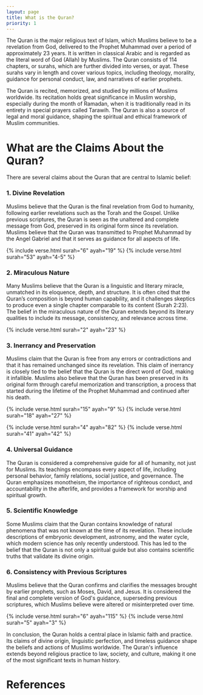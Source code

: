 ```yaml
---
layout: page
title: What is the Quran?
priority: 1
---
```


The Quran is the major religious text of Islam, which Muslims believe to be a revelation from God, delivered to the Prophet Muhammad over a period of approximately 23 years. It is written in classical Arabic and is regarded as the literal word of God (Allah) by Muslims. The Quran consists of 114 chapters, or surahs, which are further divided into verses, or ayat. These surahs vary in length and cover various topics, including theology, morality, guidance for personal conduct, law, and narratives of earlier prophets.

The Quran is recited, memorized, and studied by millions of Muslims worldwide. Its recitation holds great significance in Muslim worship, especially during the month of Ramadan, when it is traditionally read in its entirety in special prayers called Tarawih. The Quran is also a source of legal and moral guidance, shaping the spiritual and ethical framework of Muslim communities.

# What are the Claims About the Quran?

There are several claims about the Quran that are central to Islamic belief:

### 1. Divine Revelation
Muslims believe that the Quran is the final revelation from God to humanity, following earlier revelations such as the Torah and the Gospel. Unlike previous scriptures, the Quran is seen as the unaltered and complete message from God, preserved in its original form since its revelation. Muslims believe that the Quran was transmitted to Prophet Muhammad by the Angel Gabriel and that it serves as guidance for all aspects of life.

{% include verse.html surah="6" ayah="19" %}
{% include verse.html surah="53" ayah="4-5" %}

### 2. Miraculous Nature
Many Muslims believe that the Quran is a linguistic and literary miracle, unmatched in its eloquence, depth, and structure. It is often cited that the Quran’s composition is beyond human capability, and it challenges skeptics to produce even a single chapter comparable to its content (Surah 2:23). The belief in the miraculous nature of the Quran extends beyond its literary qualities to include its message, consistency, and relevance across time.

{% include verse.html surah="2" ayah="23" %}

### 3. Inerrancy and Preservation
Muslims claim that the Quran is free from any errors or contradictions and that it has remained unchanged since its revelation. This claim of inerrancy is closely tied to the belief that the Quran is the direct word of God, making it infallible. Muslims also believe that the Quran has been preserved in its original form through careful memorization and transcription, a process that started during the lifetime of the Prophet Muhammad and continued after his death.

{% include verse.html surah="15" ayah="9" %}
{% include verse.html surah="18" ayah="27" %}

{% include verse.html surah="4" ayah="82" %}
{% include verse.html surah="41" ayah="42" %}

### 4. Universal Guidance
The Quran is considered a comprehensive guide for all of humanity, not just for Muslims. Its teachings encompass every aspect of life, including personal behavior, family relations, social justice, and governance. The Quran emphasizes monotheism, the importance of righteous conduct, and accountability in the afterlife, and provides a framework for worship and spiritual growth.

### 5. Scientific Knowledge
Some Muslims claim that the Quran contains knowledge of natural phenomena that was not known at the time of its revelation. These include descriptions of embryonic development, astronomy, and the water cycle, which modern science has only recently understood. This has led to the belief that the Quran is not only a spiritual guide but also contains scientific truths that validate its divine origin.

### 6. Consistency with Previous Scriptures
Muslims believe that the Quran confirms and clarifies the messages brought by earlier prophets, such as Moses, David, and Jesus. It is considered the final and complete version of God's guidance, superseding previous scriptures, which Muslims believe were altered or misinterpreted over time.

{% include verse.html surah="6" ayah="115" %}
{% include verse.html surah="5" ayah="3" %}

In conclusion, the Quran holds a central place in Islamic faith and practice. Its claims of divine origin, linguistic perfection, and timeless guidance shape the beliefs and actions of Muslims worldwide. The Quran's influence extends beyond religious practice to law, society, and culture, making it one of the most significant texts in human history.

# References
